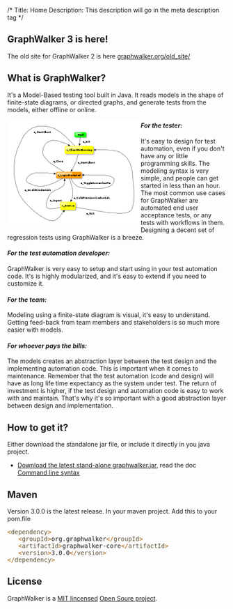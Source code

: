 /*
Title: Home
Description: This description will go in the meta description tag
*/

## GraphWalker 3 is here!
The old site for GraphWalker 2 is here <a href="http://graphwalker.org/old_site/">graphwalker.org/old_site/</a>

## What is GraphWalker?

It's a Model-Based testing tool built in Java. It reads models in the shape of finite-state diagrams, or directed graphs, and generate tests from the models, either offline or online.

<img src="/content/images/Login-small.png" alt="Model" align="left">

#### *For the tester:*
It's easy to design for test automation, even if you don't have any or little programming skills. The modeling syntax is very simple, and people can get started in less than an hour. The most common use cases for GraphWalker are automated end user acceptance tests, or any tests with workflows in them. Designing a decent set of regression tests using GraphWalker is a breeze.

#### *For the test automation developer:*
GraphWalker is very easy to setup and start using in your test automation code. It's is highly modularized, and it's easy to extend if you need to customize it.

#### *For the team:*
Modeling using a finite-state diagram is visual, it's easy to understand. Getting feed-back from team members and stakeholders is so much more easier with models.

#### *For whoever pays the bills:*
The models creates an abstraction layer between the test design and the implementing automation code. This is important when it comes to maintenance. Remember that the test automation (code and design) will have as long life time expectancy as the system under test. The return of investment is higher, if the test design and automation code is easy to work with and maintain. That's why it's so important with a good abstraction layer between design and implementation.

## How to get it?
Either download the standalone jar file, or include it directly in you java project.

* [Download the latest stand-alone graphwalker.jar](/archive/graphwalker.jar), read the doc [Command line syntax](/docs/command_line_syntax)

## Maven
Version 3.0.0 is the latest release. In your maven project. Add this to your pom.file

<pre>
<span style='color:#a65700; '>&lt;</span><span style='color:#5f5035; '>dependency</span><span style='color:#a65700; '>></span>
   <span style='color:#a65700; '>&lt;</span><span style='color:#5f5035; '>groupId</span><span style='color:#a65700; '>></span>org.graphwalker<span style='color:#a65700; '>&lt;/</span><span style='color:#5f5035; '>groupId</span><span style='color:#a65700; '>></span>
   <span style='color:#a65700; '>&lt;</span><span style='color:#5f5035; '>artifactId</span><span style='color:#a65700; '>></span>graphwalker-core<span style='color:#a65700; '>&lt;/</span><span style='color:#5f5035; '>artifactId</span><span style='color:#a65700; '>></span>
   <span style='color:#a65700; '>&lt;</span><span style='color:#5f5035; '>version</span><span style='color:#a65700; '>></span>3.0.0<span style='color:#a65700; '>&lt;/</span><span style='color:#5f5035; '>version</span><span style='color:#a65700; '>></span>
<span style='color:#a65700; '>&lt;/</span><span style='color:#5f5035; '>dependency</span><span style='color:#a65700; '>></span>
</pre>

## License

GraphWalker is a <a href="http://opensource.org/licenses/MIT">MIT lincensed</a> <a href="http://opensource.org">Open Soure project</a>.

